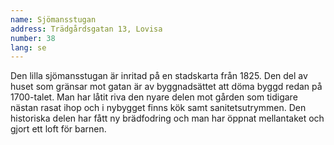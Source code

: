 ```yaml
---
name: Sjömansstugan
address: Trädgårdsgatan 13, Lovisa
number: 38
lang: se
---
```

Den lilla sjömansstugan är inritad på en stadskarta från 1825. Den del av huset som gränsar mot gatan är av byggnadsättet att döma byggd redan på 1700-talet. Man har låtit riva den nyare delen mot gården som tidigare nästan rasat ihop och i nybygget finns kök samt sanitetsutrymmen. Den historiska delen har fått ny brädfodring och man har öppnat mellantaket och gjort ett loft för barnen.